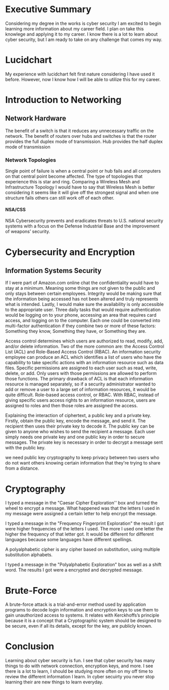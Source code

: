 # Executive Summary
Considering my degree in the works is cyber security I am excited to begin learning more information about my career field. I plan on take this knowlege and applying it to my career. I know there is a lot to learn about cyber security, but I am ready to take on any challenge that comes my way. 

# Lucidchart
My experience with lucidchart felt first nature considering I have used it before. However, now I know how I will be able to utilize this for my career.

# Introduction to Networking

## Network Hardware
The benefit of a switch is that it reduces any unnecessary traffic on the network.
The benefit of routers over hubs and switches is that the router provides the full duplex mode of transmission. Hub provides the half duplex mode of transmission

### Network Topologies
Single point of failure is when a central point or hub fails and all computers on that central point become affected. The type of topologies that experience this is star and ring.
Comparing a Wireless Mesh and Infrastructure Topology I would have to say that Wireless Mesh is better considering it seems like it will give off the strongest signal and when one structure fails others can still work off of each other.

#### NSA/CSS
NSA Cybersecurity prevents and eradicates threats to U.S. national security systems with a focus on the Defense Industrial Base and the improvement of weapons’ security.

# Cybersecurity and Encryption 

##  Information Systems Security
If I were part of Amazon.com online chat the confidentiality would have to stay at a minimum. Meaning some things are not given to the public and only stays between certain employees. Integrity would be making sure that the information being accessed has not been altered and truly represents what is intended. Lastly, I would make sure the availability is only accessible to the appropriate user.
Three daily tasks that would require authentication would be logging on to your phone, accessing an area that requires card access, and logging on to the computer. Each one could be converted into multi-factor authentication if they combine two or more of these factors: Something they know, Something they have, or Something they are.
 
Access control determines which users are authorized to read, modify, add, and/or delete information. Two of the more common are: the Access Control List (ACL) and Role-Based Access Control (RBAC). An information security employee can produce an ACL which identifies a list of users who have the capability to take specific actions with an information resource such as data files. Specific permissions are assigned to each user such as read, write, delete, or add. Only users with those permissions are allowed to perform those functions. The primary drawback of ACL is that each information resource is managed separately, so if a security administrator wanted to add or remove a user to a large set of information resources, it would be quite difficult. Role-based access control, or RBAC. With RBAC, instead of giving specific users access rights to an information resource, users are assigned to roles and then those roles are assigned the access.

Explaining the interaction of ciphertext, a public key and a private key. 
Firstly, obtain the public key, encode the message, and send it. The recipient then uses their private key to decode it. The public key can be given to anyone who wishes to send the recipient a message. Each user simply needs one private key and one public key in order to secure messages. The private key is necessary in order to decrypt a message sent with the public key.

we need public key cryptography to keep privacy between two users who do not want others knowing certain information that they're trying to share from a distance.

# Cryptography 
I typed a message in the "Caesar Cipher Exploration'' box and turned the wheel to encrypt a message. What happened was that the letters I used in my message were assigned a certain letter to help encrypt the message.

I typed a message in the "Frequency Fingerprint Exploration" the result I got were higher frequencies of the letters I used. The more I used one letter the higher the frequency of that letter got. It would be different for different languages because some languages have different spellings. 

A polyalphabetic cipher is any cipher based on substitution, using multiple substitution alphabets.

I typed a message in the "Polyalphabetic Exploration" box as well as a shift word. The results I got were a encrypted and decrypted message.

# Brute-Force
A brute-force attack is a trial-and-error method used by application programs to decode login information and encryption keys to use them to gain unauthorized access to systems. It relates with Kerckhoffs’s principle because it is a concept that a Cryptographic system should be designed to be secure, even if all its details, except for the key, are publicly known.

# Conclusion
Learning about cyber security is fun. I see that cyber security has many things to do with network connection, encryption keys, and more. I see there is a lot to learn, I should be studying more often on my off time to review the different information I learn. In cyber secuirty you never stop learning their are new things to learn everyday.

